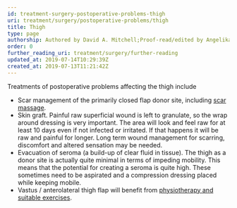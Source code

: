 ```yaml
---
id: treatment-surgery-postoperative-problems-thigh
uri: treatment/surgery/postoperative-problems/thigh
title: Thigh
type: page
authorship: Authored by David A. Mitchell;Proof-read/edited by Angelika Sebald
order: 0
further_reading_uri: treatment/surgery/further-reading
updated_at: 2019-07-14T10:29:39Z
created_at: 2019-07-13T11:21:42Z
---
```


<p>Treatments of postoperative problems affecting the thigh include</p>
<ul>
    <li>Scar management of the primarily closed flap donor site,
        including <a href="/help/physiotherapy">scar massage</a>.</li>
    <li>Skin graft. Painful raw superficial wound is left to granulate,
        so the wrap around dressing is very important. The area
        will look and feel raw for at least 10 days even if not
        infected or irritated. If that happens it will be raw
        and painful for longer. Long term wound management for
        scarring, discomfort and altered sensation may be needed.</li>
    <li>Evacuation of seroma (a build-up of clear fluid in tissue).
        The thigh as a donor site is actually quite minimal in
        terms of impeding mobility. This means that the potential
        for creating a seroma is quite high. These sometimes
        need to be aspirated and a compression dressing placed
        while keeping mobile.</li>
    <li>Vastus / anterolateral thigh flap will benefit from <a href="/help/physiotherapy">physiotherapy and suitable exercises</a>.</li>
</ul>
